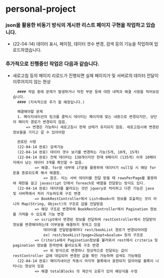 # personal-project

### json을 활용한 비동기 방식의 게시판 리스트 페이지 구현을 작업하고 있습니다.
- (22-04-14) 데이터 표시, 페이징, 데이터 갯수 변경, 검색 등의 기능을 작업하여 업로드하였습니다.

### 추가적으로 진행중인 작업은 다음과 같습니다.
- 새로고침 등의 페이지 리로드가 진행되면 실제 페이지가 및 서버로의 데이터 전달이 이루어지지 않는 현상

		#### 작업 중에 문제가 발생하거나 막힌 부분 등에 대한 내역과 해결 사항을 적어보았습니다.
		#### (지속적으로 추가 할 예정입니다.)
		
		해결해야할 문제
		1. 페이지네이션의 링크를 클릭시 데이터는 페이지에 맞는 내용으로 변경되지만, 상단의 페이지 경로가 변경되지 않음.
			=> 변경은 가능하나 새로고침시 현재 상태가 유지되지 않음. 새로고침시에 변경된 정보들을 가지고 갈 수 있어야함

		완료된 사항
		(22-04-14 완료) 검색기능
		(22-04-14 완료) 데이터 갯수 보기를 변경하는 기능(5개, 10개, 15개)
		(22-04-14 완료) 전체 데이터는 138개이지만 현재 9페이지 (135개) 이후 10페이지에서 남는 데이터 3개를 확인할 수 없음.
				=> 해결. for문 내부에 if문을 활용하여 데이터가 null일 시 해당 for문을 종료되도록 해서 해결함.
					=> 참조. 이는 서버 데이터를 전달 받을 때 rowsPerPage를 활용하여 제한을 걸고 javascript 단에서 foreach로 배열을 전달받는 방식도 있다.
		(22-04-14 완료) 데이터를 불러오는 것만 jquery로 처리하고 다른 기능은 java 및 서버쪽에서 처리 가능하도록 구조 변경
				=> BookRestController에서 List<Book>의 정보를 호출하는 것이 아니라 Map(String, Object)의 구조로 값을 전달받음
				=> 해당 구조로 변경하여 BookRestController에서 Pagination 정보를 가져올 수 있도록 기능 변경
				=> script에서 변경된 정보를 전달하여 restController에서 전달받아 정보를 변경해야하는데 이부분을 해결하지 못하고 있음
					데이터를 전달받을때마다 rest/bookList 경로가 변경되어야함
					ex) rest/bookList?page=2&opt=&value= 등의 구조로
				=> Criteria에서 Pagination정보를 불러와서 rest에서 criteria 및 pagination 정보를 한꺼번에 불러오도록 구조 변경
					=> 위 방식으로 변경하니 정상적으로 전달되는 값이 restController 값에 대입되어 변경된 값을 확인 가능하며 검색도 가능해짐
		(22-04-14 완료) 페이지네이션 작동시 마지막 블록에서 표현되지 않아야할 블록이 나타나는 현상이 있음
				=> 해결 totalBlocks 의 계산식 오류가 있어 해당식을 수정
